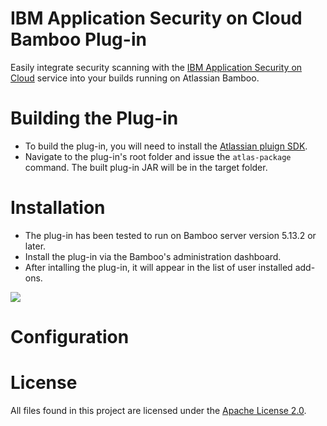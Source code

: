 ﻿# IBM Application Security on Cloud Bamboo Plug-in

Easily integrate security scanning with the [IBM Application Security on Cloud](https://appscan.ibmcloud.com) service into your builds running on Atlassian Bamboo.

# Building the Plug-in

- To build the plug-in, you will need to install the [Atlassian pluign SDK](https://developer.atlassian.com/docs/getting-started).
- Navigate to the plug-in's root folder and issue the `atlas-package` command. The built plug-in JAR will be in the target folder.

# Installation

- The plug-in has been tested to run on Bamboo server version 5.13.2 or later.
- Install the plug-in via the Bamboo's administration dashboard.
- After intalling the plug-in, it will appear in the list of user installed add-ons.

 ![](https://github.com/AppSecDev/asoc-bamboo-plugin/blob/master/images/Snap1.png)

# Configuration



# License

All files found in this project are licensed under the [Apache License 2.0](LICENSE).

